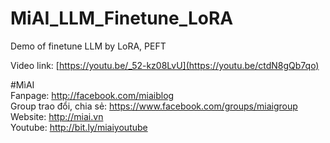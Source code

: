 # MiAI_LLM_Finetune_LoRA
Demo of finetune LLM by LoRA, PEFT

Video link:  [https://youtu.be/_52-kz08LvU](https://youtu.be/ctdN8gQb7qo)

#MìAI <br>
Fanpage: http://facebook.com/miaiblog<br>
Group trao đổi, chia sẻ: https://www.facebook.com/groups/miaigroup<br>
Website: http://miai.vn<br>
Youtube: http://bit.ly/miaiyoutube<br> 
